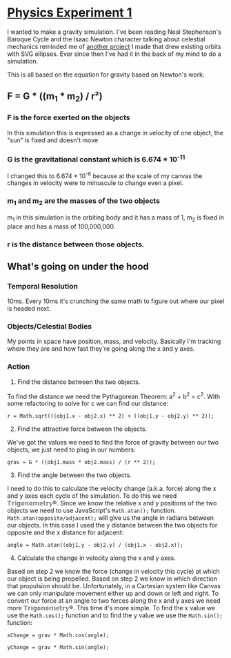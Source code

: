 # [Physics Experiment 1](https://dkallen78.github.io/physics-experiment-1/physics-exp-1.html)

I wanted to make a gravity simulation. I've been reading Neal Stephenson's Baroque
Cycle and the Isaac Newton character talking about celestial mechanics reminded me
of [another project](https://dkallen78.github.io/neo-finder/sentry/sentry.html) I
made that drew existing orbits with SVG ellipses. Ever since then I've had it in
the back of my mind to do a simulation.

This is all based on the equation for gravity based on Newton's work:

## F = G * ((m<sub>1</sub> * m<sub>2</sub>) / r²)

### F is the force exerted on the objects

In this simulation this is expressed as a change in velocity of one object, the
"sun" is fixed and doesn't move

### G is the gravitational constant which is 6.674 * 10<sup>-11</sup>

I changed this to 6.674 * 10<sup>-6</sup> because at the scale of my canvas the
changes in velocity were to minuscule to change even a pixel.

### m<sub>1</sub> and m<sub>2</sub> are the masses of the two objects

m<sub>1</sub> in this simulation is the orbiting body and it has a mass of 1, m<sub>2</sub>
is fixed in place and has a mass of 100,000,000.

### r is the distance between those objects.

## What's going on under the hood

### Temporal Resolution

10ms. Every 10ms it's crunching the same math to figure out where our pixel is headed
next.

### Objects/Celestial Bodies

My points in space have position, mass, and velocity. Basically I'm tracking where
they are and how fast they're going along the x and y axes.

### Action

1. Find the distance between the two objects.

To find the distance we need the Pythagorean Theorem: a<sup>2</sup> + b<sup>2</sup> =
c<sup>2</sup>. With some refactoring to solve for c we can find our distance:

`r = Math.sqrt(((obj1.x - obj2.x) ** 2) + ((obj1.y - obj2.y) ** 2));`

2. Find the attractive force between the objects.

We've got the values we need to find the force of gravity between our two objects,
we just need to plug in our numbers:

`grav = G * ((obj1.mass * obj2.mass) / (r ** 2));`

3. Find the angle between the two objects.

I need to do this to calculate the velocity change (a.k.a. force) along the x and
y axes each cycle of the simulation. To do this we need 𝕋𝕣𝕚𝕘𝕠𝕟𝕠𝕞𝕖𝕥𝕣𝕪®. Since we know the relative x and y positions of the two objects we need to use JavaScript's `Math.atan();` function. `Math.atan(opposite/adjacent);` will give us the angle in radians between
our objects. In this case I used the y distance between the two objects for opposite
and the x distance for adjacent:

`angle = Math.atan((obj1.y - obj2.y) / (obj1.x - obj2.x));`

4. Calculate the change in velocity along the x and y axes.

Based on step 2 we know the force (change in velocity this cycle) at which our object
is being propelled. Based on step 2 we know in which direction that propulsion should
be. Unfortunately, in a Cartesian system like Canvas we can only manipulate movement
either up and down or left and right. To convert our force at an angle to two forces
along the x and y axes we need more 𝕋𝕣𝕚𝕘𝕠𝕟𝕠𝕞𝕖𝕥𝕣𝕪®. This time it's more simple. To
find the x value we use the `Math.cos();` function and to find the y value we use
the `Math.sin();` function:

`xChange = grav * Math.cos(angle);`

`yChange = grav * Math.sin(angle);`

